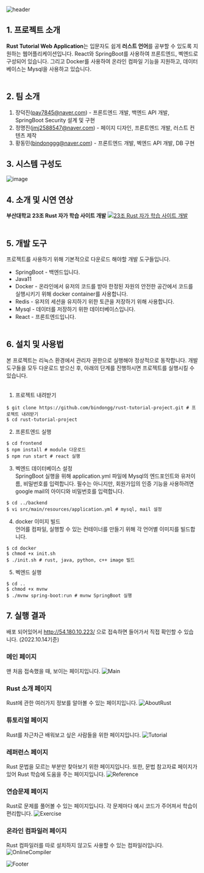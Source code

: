 ![header](https://capsule-render.vercel.app/api?type=waving&color=F68400&height=100&section=header&text=Rust%20Tutorial%20Web%20Application&fontSize=40)

## 1. 프로젝트 소개

**Rust Tutorial Web Application**는 입문자도 쉽게 **러스트 언어**를 공부할 수 있도록 지원하는 웹어플리케이션입니다. React와 SpringBoot를 사용하여 프론트엔드, 벡엔드로 구성되어 있습니다. 그리고 Docker를 사용하여 온라인 컴파일 기능을 지원하고, 데이터베이스는 Mysql을 사용하고 있습니다.  
 <br>

## 2. 팀 소개

1.  장덕진(pay7845@naver.com) - 프론트엔드 개발, 백엔드 API 개발, SpringBoot Security 설계 및 구현
2.  정명진(jmj2588547@naver.com) - 페이지 디자인, 프론트엔드 개발, 러스트 컨텐츠 제작
3.  황동민(bindonggg@naver.com) - 프론트엔드 개발, 벡엔드 API 개발, DB 구현
    <br>

## 3. 시스템 구성도

![image](https://user-images.githubusercontent.com/64681410/193783821-4060f448-26c5-4124-b54e-6e4eecd74788.png)
<br>

## 4. 소개 및 시연 연상
**부산대학교 23조 Rust 자가 학습 사이트 개발**
[![23조 Rust 자가 학습 사이트 개발](http://img.youtube.com/vi/9omFqdKBfBg/0.jpg)](https://www.youtube.com/watch?v=9omFqdKBfBg)    
<br>

## 5. 개발 도구

프로젝트를 사용하기 위해 기본적으로 다운로드 해야할 개발 도구들입니다.

- SpringBoot - 백엔드입니다.
- Java11
- Docker - 온라인에서 유저의 코드를 받아 한정된 자원의 안전한 공간에서 코드를 실행시키기 위해 docker container를 사용합니다.
- Redis - 유저의 세션을 유지하기 위한 토큰을 저장하기 위해 사용합니다.
- Mysql - 데이터를 저장하기 위한 데이터베이스입니다.
- React - 프론트엔드입니다.  
  <br>

## 6. 설치 및 사용법

본 프로젝트는 리눅스 환경에서 관리자 권한으로 실행해야 정상적으로 동작합니다. 개발 도구들을 모두 다운로드 받으신 후, 아래의 단계를 진행하시면 프로젝트를 실행시킬 수 있습니다.  
 <br>

1.  프로젝트 내려받기

```shell
$ git clone https://github.com/bindongg/rust-tutorial-project.git # 프로젝트 내려받기
$ cd rust-tutorial-project
```

2.  프론트엔드 실행

```shell
$ cd frontend
$ npm install # module 다운로드
$ npm run start # react 실행
```

3.  벡엔드 데이터베이스 설정  
    SpringBoot 실행을 위해 application.yml 파일에 Mysql의 엔드포인트와 유저이름, 비밀번호를 입력합니다. 필수는 아니지만, 회원가입의 인증 기능을 사용하려면 google mail의 아이디와 비밀번호를 입력합니다.

```shell
$ cd ../backend
$ vi src/main/resources/application.yml # mysql, mail 설정
```

4.  docker 이미지 빌드  
    언어를 컴파일, 실행할 수 있는 컨테이너를 만들기 위해 각 언어별 이미지를 빌드합니다.

```shell
$ cd docker
$ chmod +x init.sh
$ ./init.sh # rust, java, python, c++ image 빌드
```

5.  벡엔드 실행

```shell
$ cd ..
$ chmod +x mvnw
$ ./mvnw spring-boot:run # mvnw SpringBoot 실행
```

## 7. 실행 결과

배포 되어있어서 http://54.180.10.223/ 으로 접속하면 들어가서 직접 확인할 수 있습니다. (2022.10.14기준)

### 메인 페이지

맨 처음 접속했을 때, 보이는 페이지입니다.
![Main](https://user-images.githubusercontent.com/64851797/195783411-ad5e35e1-4ff8-4d82-8310-8fe910e8602e.png)

### Rust 소개 페이지

Rust에 관한 여러가지 정보를 알아볼 수 있는 페이지입니다.
![AboutRust](https://user-images.githubusercontent.com/64851797/195783228-d97b74d7-7092-4421-aa0d-34127235b3f7.png)

### 튜토리얼 페이지

Rust를 차근차근 배워보고 싶은 사람들을 위한 페이지입니다.
![Tutorial](https://user-images.githubusercontent.com/64851797/195783448-8557f0c7-d544-4caf-985c-64a9dea2b60e.png)

### 레퍼런스 페이지

Rust 문법을 모르는 부분만 찾아보기 위한 페이지입니다.
또한, 문법 참고자료 페이지가 있어 Rust 학습에 도움을 주는 페이지입니다.
![Reference](https://user-images.githubusercontent.com/64851797/195783423-3d23ae70-f634-498e-b20c-4b13744eacb2.png)

### 연습문제 페이지

Rust로 문제를 풀어볼 수 있는 페이지입니다. 각 문제마다 예시 코드가 주어져서 학습이 편리합니다.
![Exercise](https://user-images.githubusercontent.com/64851797/195783439-213e68d1-5cb5-471e-af15-f5f0e83bc5e6.png)

### 온라인 컴파일러 페이지

Rust 컴파일러를 따로 설치하지 않고도 사용할 수 있는 컴파일러입니다.
![OnlineCompiler](https://user-images.githubusercontent.com/64851797/195783429-f056c802-91a9-4a49-a859-5a9fc9671510.png)

![Footer](https://capsule-render.vercel.app/api?type=waving&color=F68400&height=200&section=footer)
